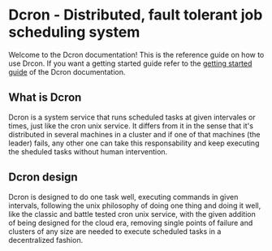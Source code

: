 # Dcron - Distributed, fault tolerant job scheduling system

Welcome to the Dcron documentation! This is the reference guide on how to use Drcon. If you want a getting started guide refer to the [getting started guide](getting-started/) of the Dcron documentation.

## What is Dcron

Dcron is a system service that runs scheduled tasks at given intervales or times, just like the cron unix service. It differs from it in the sense that it's distributed in several machines in a cluster and if one of that machines (the leader) fails, any other one can take this responsability and keep executing the sheduled tasks without human intervention.

## Dcron design

Dcron is designed to do one task well, executing commands in given intervals, following the unix philosophy of doing one thing and doing it well, like the classic and battle tested cron unix service, with the given addition of being designed for the cloud era, removing single points of failure and clusters of any size are needed to execute scheduled tasks in a decentralized fashion.
